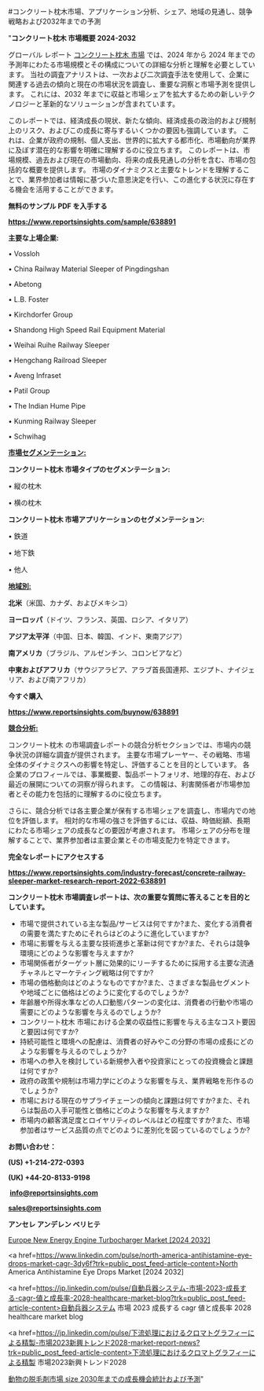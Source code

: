 #コンクリート枕木市場、アプリケーション分析、シェア、地域の見通し、競争戦略および2032年までの予測

"<strong>コンクリート枕木 市場概要 2024-2032</strong>

グローバル レポート <a href=https://www.reportsinsights.com/sample/638891>コンクリート枕木 市場</a> では、2024 年から 2024 年までの予測年にわたる市場規模とその構成についての詳細な分析と理解を必要としています。 当社の調査アナリストは、一次および二次調査手法を使用して、企業に関連する過去の傾向と現在の市場状況を調査し、重要な洞察と市場予測を提供します。 これには、2032 年までに収益と市場シェアを拡大​​するための新しいテクノロジーと革新的なソリューションが含まれています。

このレポートでは、経済成長の現状、新たな傾向、経済成長の政治的および規制上のリスク、およびこの成長に寄与するいくつかの要因も強調しています。 これは、企業が政府の規制、個人支出、世界的に拡大する都市化、市場動向が業界に及ぼす潜在的な影響を明確に理解するのに役立ちます。 このレポートは、市場規模、過去および現在の市場動向、将来の成長見通しの分析を含む、市場の包括的な概要を提供します。 市場のダイナミクスと主要なトレンドを理解することで、業界参加者は情報に基づいた意思決定を行い、この進化する状況に存在する機会を活用することができます。

<strong><b>無料のサンプル PDF を入手する</b></strong>

<a href=https://www.reportsinsights.com/sample/638891><strong><u>https://www.reportsinsights.com/sample/638891</u></strong></a>

<strong>主要な上場企業:</strong>

• Vossloh

• China Railway Material Sleeper of Pingdingshan

• Abetong

• L.B. Foster

• Kirchdorfer Group

• Shandong High Speed Rail Equipment Material

• Weihai Ruihe Railway Sleeper

• Hengchang Railroad Sleeper

• Aveng Infraset

• Patil Group

• The Indian Hume Pipe

• Kunming Railway Sleeper

• Schwihag

<strong><u>市場セグメンテーション</u></strong><strong><u>:</u></strong>

<strong>コンクリート枕木 市場タイプのセグメンテーション:</strong>

• 縦の枕木

• 横の枕木

<strong>コンクリート枕木 市場アプリケーションのセグメンテーション:</strong>

• 鉄道

• 地下鉄

• 他人

<strong><u>地域別</u></strong><strong><u>:</u></strong>

<strong>北米</strong>（米国、カナダ、およびメキシコ）

<strong>ヨーロッパ</strong>（ドイツ、フランス、英国、ロシア、イタリア）

<strong>アジア太平洋</strong>（中国、日本、韓国、インド、東南アジア）

<strong>南アメリカ</strong>（ブラジル、アルゼンチン、コロンビアなど）

<strong>中東およびアフリカ</strong>（サウジアラビア、アラブ首長国連邦、エジプト、ナイジェリア、および南アフリカ）

<strong>今すぐ購入</strong>

<a href=https://www.reportsinsights.com/buynow/638891><strong><u>https://www.reportsinsights.com/buynow/638891</u></strong></a>

<strong><u>競合分析:</u></strong>

コンクリート枕木 の市場調査レポートの競合分析セクションでは、市場内の競争状況の詳細な調査が提供されます。 主要な市場プレーヤー、その戦略、市場全体のダイナミクスへの影響を特定し、評価することを目的としています。 各企業のプロフィールでは、事業概要、製品ポートフォリオ、地理的存在、および最近の展開についての洞察が得られます。 この情報は、利害関係者が市場参加者とその能力を包括的に理解するのに役立ちます。

さらに、競合分析では各主要企業が保有する市場シェアを調査し、市場内での地位を評価します。 相対的な市場の強さを評価するには、収益、時価総額、長期にわたる市場シェアの成長などの要因が考慮されます。 市場シェアの分布を理解することで、業界参加者は主要企業とその市場支配力を特定できます。

<strong>完全なレポートにアクセスする</strong>

<a href=https://www.reportsinsights.com/industry-forecast/concrete-railway-sleeper-market-research-report-2022-638891><strong><u><b>https://www.reportsinsights.com/industry-forecast/concrete-railway-sleeper-market-research-report-2022-638891</b></u></strong></a>

<strong><b>コンクリート枕木 市場調査レポートは、次の重要な質問に答えることを目的としています。</b></strong>
<ul>
  <li>市場で提供されている主な製品/サービスは何ですか?また、変化する消費者の需要を満たすためにそれらはどのように進化していますか?</li>
  <li>市場に影響を与える主要な技術進歩と革新は何ですか?また、それらは競争環境にどのような影響を与えますか?</li>
  <li>市場関係者がターゲット層に効果的にリーチするために採用する主要な流通チャネルとマーケティング戦略は何ですか?</li>
  <li>市場の価格動向はどのようなものですか?また、さまざまな製品セグメントや地域ごとに価格はどのように変化するのでしょうか?</li>
  <li>年齢層や所得水準などの人口動態パターンの変化は、消費者の行動や市場の需要にどのような影響を与えるのでしょうか?</li>
  <li>コンクリート枕木 市場における企業の収益性に影響を与える主なコスト要因と要因は何ですか?</li>
  <li>持続可能性と環境への配慮は、消費者の好みやこの分野の市場の成長にどのような影響を与えるのでしょうか?</li>
  <li>市場への参入を検討している新規参入者や投資家にとっての投資機会と課題は何ですか?</li>
  <li>政府の政策や規制は市場力学にどのような影響を与え、業界戦略を形作るのでしょうか?</li>
  <li>市場における現在のサプライチェーンの傾向と課題は何ですか?また、それらは製品の入手可能性と価格にどのような影響を与えますか?</li>
  <li>市場内の顧客満足度とロイヤリティのレベルはどの程度ですか?また、市場参加者はサービス品質の点でどのように差別化を図っているのでしょうか?</li>
</ul>
<strong>お問い合わせ：</strong>

<strong>(US) +1-214-272-0393</strong>

<strong>(UK) +44-20-8133-9198</strong>

<strong> </strong><a href=info@reportsinsights.com><strong><u>info@reportsinsights.com</u></strong></a>

<a href=sales@reportsinsights.com><strong><u>sales@reportsinsights.com</u></strong></a>

<strong>アンセレ アンデレン ベリヒテ</strong>

<a href=https://www.linkedin.com/pulse/europe-new-energy-engine-turbocharger-markets-vrerf/>Europe New Energy Engine Turbocharger Market [2024 2032]</a>

<a href=https://www.linkedin.com/pulse/north-america-antihistamine-eye-drops-market-cagr-3dy6f?trk=public_post_feed-article-content>North America Antihistamine Eye Drops Market [2024 2032]</a>

<a href=https://jp.linkedin.com/pulse/自動兵器システム-市場-2023-成長する-cagr-値と成長率-2028-healthcare-market-blog?trk=public_post_feed-article-content>自動兵器システム 市場 2023 成長する cagr 値と成長率 2028 healthcare market blog</a>

<a href=https://jp.linkedin.com/pulse/下流処理におけるクロマトグラフィーによる精製-市場2023新興トレンド2028-market-report-news?trk=public_post_feed-article-content>下流処理におけるクロマトグラフィーによる精製 市場2023新興トレンド2028</a>

<a href=https://www.linkedin.com/pulse/動物の脱毛剤市場-size-2030年までの成長機会統計および予測-community-market-research-28d1f/>動物の脱毛剤市場 size 2030年までの成長機会統計および予測</a>"
